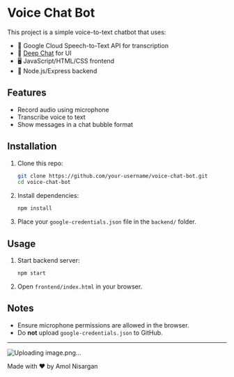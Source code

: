 # Voice Chat Bot

This project is a simple voice-to-text chatbot that uses:
- 🎤 Google Cloud Speech-to-Text API for transcription
- 💬 [Deep Chat](https://deepchat.dev) for UI
- 🖥️ JavaScript/HTML/CSS frontend
- 🚀 Node.js/Express backend

## Features

- Record audio using microphone
- Transcribe voice to text
- Show messages in a chat bubble format

## Installation

1. Clone this repo:
   ```bash
   git clone https://github.com/your-username/voice-chat-bot.git
   cd voice-chat-bot
   ```

2. Install dependencies:
   ```bash
   npm install
   ```

3. Place your `google-credentials.json` file in the `backend/` folder.

## Usage

1. Start backend server:
   ```bash
   npm start
   ```

2. Open `frontend/index.html` in your browser.

## Notes

- Ensure microphone permissions are allowed in the browser.
- Do **not** upload `google-credentials.json` to GitHub.

---
![Uploading image.png…]()

Made with ❤️ by Amol Nisargan
